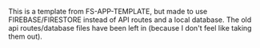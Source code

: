 This is a template from FS-APP-TEMPLATE, but made to use FIREBASE/FIRESTORE instead of API routes and a local database. The old api routes/database files have been left in (because I don't feel like taking them out).
